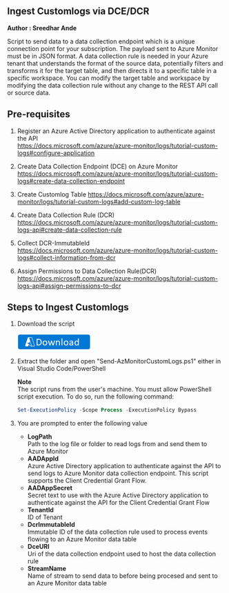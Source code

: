 ## Ingest Customlogs via DCE/DCR
**Author : Sreedhar Ande**

Script to send data to a data collection endpoint which is a unique connection point for your subscription. The payload sent to Azure Monitor must be in JSON format. A data collection rule is needed in your Azure tenant that understands the format of the source data, potentially filters and transforms it for the target table, and then directs it to a specific table in a specific workspace.
You can modify the target table and workspace by modifying the data collection rule without any change to the REST API call or source data.

## Pre-requisites  
1.	Register an Azure Active Directory application to authenticate against the API  
	https://docs.microsoft.com/azure/azure-monitor/logs/tutorial-custom-logs#configure-application  
	
2. Create Data Collection Endpoint (DCE) on Azure Monitor  
	https://docs.microsoft.com/azure/azure-monitor/logs/tutorial-custom-logs#create-data-collection-endpoint  
	
3. Create Customlog Table
	https://docs.microsoft.com/azure/azure-monitor/logs/tutorial-custom-logs#add-custom-log-table  
	
4. Create Data Collection Rule (DCR)  
   https://docs.microsoft.com/azure/azure-monitor/logs/tutorial-custom-logs-api#create-data-collection-rule

5. Collect DCR-ImmutableId  
	https://docs.microsoft.com/azure/azure-monitor/logs/tutorial-custom-logs#collect-information-from-dcr  
	
6. Assign Permissions to Data Collection Rule(DCR)  
	https://docs.microsoft.com/azure/azure-monitor/logs/tutorial-custom-logs-api#assign-permissions-to-dcr  

## Steps to Ingest Customlogs
1. Download the script 
  
   [![Download](/Tools/Archive-Log-Tool/images/Download.png)](https://aka.ms/customlogsingestion)

2. Extract the folder and open "Send-AzMonitorCustomLogs.ps1" either in Visual Studio Code/PowerShell

   **Note**  
   The script runs from the user's machine. You must allow PowerShell script execution. To do so, run the following command:
   
   ```PowerShell
   Set-ExecutionPolicy -Scope Process -ExecutionPolicy Bypass  
   ```  
3. You are prompted to enter the following value 
	- **LogPath**    
    Path to the log file or folder to read logs from and send them to Azure Monitor  
	- **AADAppId**  
    Azure Active Directory application to authenticate against the API to send logs to Azure Monitor data collection endpoint. This script supports the Client Credential Grant Flow.  
	- **AADAppSecret**  
    Secret text to use with the Azure Active Directory application to authenticate against the API for the Client Credential Grant Flow  
	- **TenantId**  
    ID of Tenant  
	- **DcrImmutableId**    
    Immutable ID of the data collection rule used to process events flowing to an Azure Monitor data table  
	- **DceURI**   
    Uri of the data collection endpoint used to host the data collection rule  
	- **StreamName**   
    Name of stream to send data to before being procesed and sent to an Azure Monitor data table  
    
